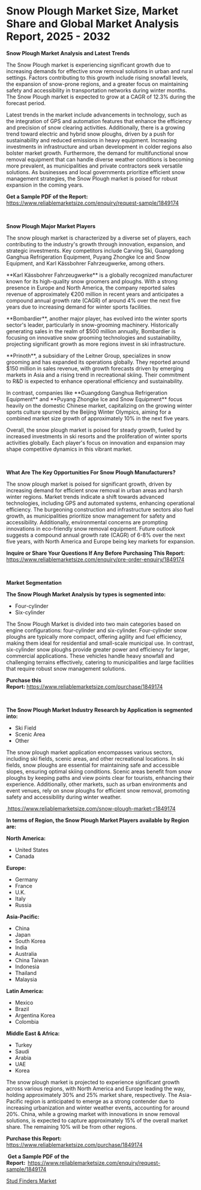 <p><h1>Snow Plough Market Size, Market Share and Global Market Analysis Report, 2025 - 2032</h1></p><p><strong>Snow Plough Market Analysis and Latest Trends</strong></p>
<p><p>The Snow Plough market is experiencing significant growth due to increasing demands for effective snow removal solutions in urban and rural settings. Factors contributing to this growth include rising snowfall levels, the expansion of snow-prone regions, and a greater focus on maintaining safety and accessibility in transportation networks during winter months. The Snow Plough market is expected to grow at a CAGR of 12.3% during the forecast period.</p><p>Latest trends in the market include advancements in technology, such as the integration of GPS and automation features that enhance the efficiency and precision of snow clearing activities. Additionally, there is a growing trend toward electric and hybrid snow ploughs, driven by a push for sustainability and reduced emissions in heavy equipment. Increasing investments in infrastructure and urban development in colder regions also bolster market growth. Furthermore, the demand for multifunctional snow removal equipment that can handle diverse weather conditions is becoming more prevalent, as municipalities and private contractors seek versatile solutions. As businesses and local governments prioritize efficient snow management strategies, the Snow Plough market is poised for robust expansion in the coming years.</p></p>
<p><strong>Get a Sample PDF of the Report:&nbsp;</strong> <a href="https://www.reliablemarketsize.com/enquiry/request-sample/1849174?utm_campaign=2781&utm_medium=2&utm_source=Github&utm_content=ia&utm_term=11042025&utm_id=snow-plough">https://www.reliablemarketsize.com/enquiry/request-sample/1849174</a></p>
<p>&nbsp;</p>
<p><strong>Snow Plough Major Market Players</strong></p>
<p><p>The snow plough market is characterized by a diverse set of players, each contributing to the industry's growth through innovation, expansion, and strategic investments. Key competitors include Carving Ski, Guangdong Ganghua Refrigeration Equipment, Puyang Zhongke Ice and Snow Equipment, and Karl Kässbohrer Fahrzeugwerke, among others.</p><p>**Karl Kässbohrer Fahrzeugwerke** is a globally recognized manufacturer known for its high-quality snow groomers and ploughs. With a strong presence in Europe and North America, the company reported sales revenue of approximately €200 million in recent years and anticipates a compound annual growth rate (CAGR) of around 4% over the next five years due to increasing demand for winter sports facilities.</p><p>**Bombardier**, another major player, has evolved into the winter sports sector's leader, particularly in snow-grooming machinery. Historically generating sales in the realm of $500 million annually, Bombardier is focusing on innovative snow grooming technologies and sustainability, projecting significant growth as more regions invest in ski infrastructure.</p><p>**Prinoth**, a subsidiary of the Leitner Group, specializes in snow grooming and has expanded its operations globally. They reported around $150 million in sales revenue, with growth forecasts driven by emerging markets in Asia and a rising trend in recreational skiing. Their commitment to R&D is expected to enhance operational efficiency and sustainability.</p><p>In contrast, companies like **Guangdong Ganghua Refrigeration Equipment** and **Puyang Zhongke Ice and Snow Equipment** focus heavily on the domestic Chinese market, capitalizing on the growing winter sports culture spurred by the Beijing Winter Olympics, aiming for a combined market size growth of approximately 10% in the next five years.</p><p>Overall, the snow plough market is poised for steady growth, fueled by increased investments in ski resorts and the proliferation of winter sports activities globally. Each player's focus on innovation and expansion may shape competitive dynamics in this vibrant market.</p></p>
<p>&nbsp;</p>
<p><strong>What Are The Key Opportunities For Snow Plough Manufacturers?</strong></p>
<p><p>The snow plough market is poised for significant growth, driven by increasing demand for efficient snow removal in urban areas and harsh winter regions. Market trends indicate a shift towards advanced technologies, including GPS and automated systems, enhancing operational efficiency. The burgeoning construction and infrastructure sectors also fuel growth, as municipalities prioritize snow management for safety and accessibility. Additionally, environmental concerns are prompting innovations in eco-friendly snow removal equipment. Future outlook suggests a compound annual growth rate (CAGR) of 6-8% over the next five years, with North America and Europe being key markets for expansion.</p></p>
<p><strong>Inquire or Share Your Questions If Any Before Purchasing This Report:</strong> <a href="https://www.reliablemarketsize.com/enquiry/pre-order-enquiry/1849174?utm_campaign=2781&utm_medium=2&utm_source=Github&utm_content=ia&utm_term=11042025&utm_id=snow-plough">https://www.reliablemarketsize.com/enquiry/pre-order-enquiry/1849174</a></p>
<p>&nbsp;</p>
<p><strong>Market Segmentation</strong></p>
<p><strong>The Snow Plough Market Analysis by types is segmented into:</strong></p>
<p><ul><li>Four-cylinder</li><li>Six-cylinder</li></ul></p>
<p><p>The Snow Plough Market is divided into two main categories based on engine configurations: four-cylinder and six-cylinder. Four-cylinder snow ploughs are typically more compact, offering agility and fuel efficiency, making them ideal for residential and small-scale municipal use. In contrast, six-cylinder snow ploughs provide greater power and efficiency for larger, commercial applications. These vehicles handle heavy snowfall and challenging terrains effectively, catering to municipalities and large facilities that require robust snow management solutions.</p></p>
<p><strong>Purchase this Report:&nbsp;</strong><a href="https://www.reliablemarketsize.com/purchase/1849174?utm_campaign=2781&utm_medium=2&utm_source=Github&utm_content=ia&utm_term=11042025&utm_id=snow-plough">https://www.reliablemarketsize.com/purchase/1849174</a></p>
<p>&nbsp;</p>
<p><strong>The Snow Plough Market Industry Research by Application is segmented into:</strong></p>
<p><ul><li>Ski Field</li><li>Scenic Area</li><li>Other</li></ul></p>
<p><p>The snow plough market application encompasses various sectors, including ski fields, scenic areas, and other recreational locations. In ski fields, snow ploughs are essential for maintaining safe and accessible slopes, ensuring optimal skiing conditions. Scenic areas benefit from snow ploughs by keeping paths and view points clear for tourists, enhancing their experience. Additionally, other markets, such as urban environments and event venues, rely on snow ploughs for efficient snow removal, promoting safety and accessibility during winter weather.</p></p>
<p><a href="https://www.reliablemarketsize.com/snow-plough-market-r1849174?utm_campaign=2781&utm_medium=2&utm_source=Github&utm_content=ia&utm_term=11042025&utm_id=snow-plough">&nbsp;https://www.reliablemarketsize.com/snow-plough-market-r1849174</a></p>
<p><strong>In terms of Region, the Snow Plough Market Players available by Region are:</strong></p>
<p>
    <p> <strong> North America: </strong>
        <ul>
            <li>United States</li>
            <li>Canada</li>
        </ul>
        </p> 
    <p> <strong> Europe: </strong>
        <ul>
            <li>Germany</li>
            <li>France</li>
            <li>U.K.</li>
            <li>Italy</li>
            <li>Russia</li>
        </ul>
        </p> 
    <p> <strong> Asia-Pacific: </strong>
        <ul>
            <li>China</li>
            <li>Japan</li>
            <li>South Korea</li>
            <li>India</li>
            <li>Australia</li>
            <li>China Taiwan</li>
            <li>Indonesia</li>
            <li>Thailand</li>
            <li>Malaysia</li>
        </ul>
        </p> 
    <p> <strong> Latin America: </strong>
        <ul>
            <li>Mexico</li>
            <li>Brazil</li>
            <li>Argentina Korea</li>
            <li>Colombia</li>
        </ul>
        </p> 
    <p> <strong> Middle East & Africa: </strong>
        <ul>
            <li>Turkey</li>
            <li>Saudi</li>
            <li>Arabia</li>
            <li>UAE</li>
            <li>Korea</li>
        </ul>
    </p>
    </p>
<p><p>The snow plough market is projected to experience significant growth across various regions, with North America and Europe leading the way, holding approximately 30% and 25% market share, respectively. The Asia-Pacific region is anticipated to emerge as a strong contender due to increasing urbanization and winter weather events, accounting for around 20%. China, while a growing market with innovations in snow removal solutions, is expected to capture approximately 15% of the overall market share. The remaining 10% will be from other regions.</p></p>
<p><strong>Purchase this Report: </strong><a href="https://www.reliablemarketsize.com/purchase/1849174?utm_campaign=2781&utm_medium=2&utm_source=Github&utm_content=ia&utm_term=11042025&utm_id=snow-plough">https://www.reliablemarketsize.com/purchase/1849174</a></p>
<p>&nbsp;<strong>Get a Sample PDF of the Report:&nbsp;&nbsp;</strong><a href="https://www.reliablemarketsize.com/enquiry/request-sample/1849174?utm_campaign=2781&utm_medium=2&utm_source=Github&utm_content=ia&utm_term=11042025&utm_id=snow-plough">https://www.reliablemarketsize.com/enquiry/request-sample/1849174</a></p>
<p><strong></strong></p>
<p><p><a href="https://github.com/sitarzerpa3d/Market-Research-Report-List-1/blob/main/stud-finders-market.md?utm_campaign=2781&utm_medium=2&utm_source=Github&utm_content=ia&utm_term=11042025&utm_id=snow-plough">Stud Finders Market</a></p></p>